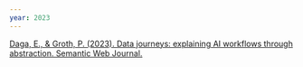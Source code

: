 ```yaml
---
year: 2023
---
```

[Daga, E., & Groth, P. (2023). Data journeys: explaining AI workflows through abstraction. Semantic Web Journal.](https://doi.org/10.3233/SW-233407)